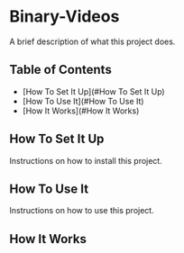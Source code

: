 # Binary-Videos

A brief description of what this project does.

## Table of Contents

- [How To Set It Up](#How To Set It Up)
- [How To Use It](#How To Use It)
- [How It Works](#How It Works)

## How To Set It Up

Instructions on how to install this project.

## How To Use It

Instructions on how to use this project.

## How It Works
